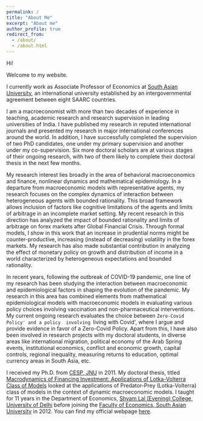 ```yaml
---
permalink: /
title: "About Me"
excerpt: "About me"
author_profile: true
redirect_from: 
  - /about/
  - /about.html
---
```


Hi!

Welcome to my website.

I currently work as Associate Professor of Economics at [South Asian University](http://www.sau.int/), an international university established by an intergovernmental agreement between eight SAARC countries. 

I am a macroeconomist with more than two decades of experience in teaching, academic research and research supervision in leading universities of India. I have published my research in reputed international journals and presented my research in major international conferences around the world. In addition, I have successfully completed the supervision of two PhD candidates, one under my primary supervision and another under my co-supervision. Six more doctoral scholars are at various stages of their ongoing research, with two of them likely to complete their doctoral thesis in the next few months.

My research interest lies broadly in the area of behavioral macroeconomics and finance, nonlinear dynamics and mathematical epidemiology. In a departure from macroeconomic models with representative agents, my research focuses on the complex dynamics of interaction between heterogeneous agents with bounded rationality. This broad framework allows inclusion of factors like cognitive limitations of the agents
and limits of arbitrage in an incomplete market setting. My recent research in this direction has analyzed the impact of bounded rationality and limits of arbitrage on forex markets after Global Financial Crisis. Through formal models, I show in this work that an increase in prudential norms might be counter-productive, increasing (instead of decreasing) volatility in the forex markets. My research has also made substantial contribution in analyzing the effect of monetary policy on growth and distribution of income in a world characterized by heterogeneous expectations and bounded rationality.

In recent years, following the outbreak of COVID-19 pandemic, one line of my research has been studying the interaction between macroeconomic and epidemiological factors in shaping the evolution of the pandemic. My research in this area has combined elements from mathematical epidemiological models with macroeconomic models in evaluating various policy choices involving vaccination and non-pharmaceutical interventions. My current ongoing research evaluates the choice between `Zero-Covid Policy' and a policy 
involving `living with Covid', where I argue and provide evidence in favor of a Zero-Covid Policy. Apart from this, I have also been involved in research projects with my doctoral students, in diverse areas like international migration, political economy of the Arab Spring events, institutional economics, conflict and economic growth, capital controls, regional inequality, measuring returns to education, optimal currency areas in South Asia, etc. 

I received my Ph.D. from [CESP, JNU](https://www.jnu.ac.in/sss/cesp) in 2011. My doctoral thesis, titled [Macrodynamics of Financing Investment: Applications of Lotka-Volterra Class of Models](https://shodhganga.inflibnet.ac.in/handle/10603/16631) looked at the applications of Predator-Prey (Lotka-Volterra) class of models in the context of dynamic macroeconomic models. I taught for 11 years in the Department of Economics, [Shyam Lal (Evening) College, University of Delhi](https://shyamlale.du.ac.in/) before joining the [Faculty of Economics, South Asian University](http://www.sau.int/fe-home.html) in 2012. You can find my official webpage [here](http://www.sau.int/faculty/faculty-profile.html?staff_id=48).





